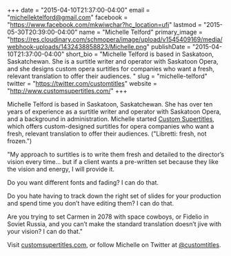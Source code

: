 +++
date = "2015-04-10T21:37:00-04:00"
email = "michellektelford@gmail.com"
facebook = "https://www.facebook.com/mkwiwchar?hc_location=ufi"
lastmod = "2015-05-30T20:39:00-04:00"
name = "Michelle Telford"
primary_image = "https://res.cloudinary.com/schmopera/image/upload/v1545409169/media/webhook-uploads/1432438858823/Michelle.png"
publishDate = "2015-04-10T21:37:00-04:00"
short_bio = "Michelle Telford is based in Saskatoon, Saskatchewan. She is a surtitle writer and operator with Saskatoon Opera, and she designs custom opera surtitles for companies who want a fresh, relevant translation to offer their audiences. "
slug = "michelle-telford"
twitter = "https://twitter.com/customtitles"
website = "http://www.customsupertitles.com/"
+++

Michelle Telford is based in Saskatoon, Saskatchewan. She has over ten years of experience as a surtitle writer and operator with Saskatoon Opera, and a background in administration. Michelle started [Custom Supertitles](http://www.customsupertitles.com/), which offers custom-designed surtitles for opera companies who want a fresh, relevant translation to offer their audiences. ("Libretti: fresh, not frozen.")

"My approach to surtitles is to write them fresh and detailed to the director’s vision every time… but if a client wants a pre-written set because they like the vision and energy, I will provide it.

Do you want different fonts and fading? I can do that.

Do you hate having to track down the right set of slides for your production and spend time you don’t have editing them? I can do that.

Are you trying to set Carmen in 2078 with space cowboys, or Fidelio in Soviet Russia, and you can’t make the standard translation doesn’t jive with your vision? I can do that."

Visit [customsupertitles.com](http://www.customsupertitles.com/), or follow Michelle on Twitter at [@customtitles](https://twitter.com/customtitles).
